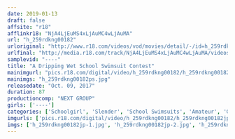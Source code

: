 ```yaml
---
date: 2019-01-13
draft: false
affsite: "r18"
afflinkr18: "NjA4LjEuMS4xLjAuMC4wLjAuMA"
url: "h_259rdkng00182"
urloriginal: "http://www.r18.com/videos/vod/movies/detail/-/id=h_259rdkng00182"
urlfinal: "http://media.r18.com/track/NjA4LjEuMS4xLjAuMC4wLjAuMA/videos/vod/movies/detail/-/id=h_259rdkng00182"
samplevid: "----"
title: "A Dripping Wet School Swimsuit Contest"
mainimgurl: "pics.r18.com/digital/video/h_259rdkng00182/h_259rdkng00182ps.jpg"
mainimgs: "h_259rdkng00182ps.jpg"
releasedate: "Oct. 09, 2017"
duration: 87
productioncomp: "NEXT GROUP"
girls: ['----']
categories: ['Schoolgirl', 'Slender', 'School Swimsuits', 'Amateur', 'Gonzo']
imgurls: ['pics.r18.com/digital/video/h_259rdkng00182/h_259rdkng00182jp-1.jpg', 'pics.r18.com/digital/video/h_259rdkng00182/h_259rdkng00182jp-2.jpg', 'pics.r18.com/digital/video/h_259rdkng00182/h_259rdkng00182jp-3.jpg', 'pics.r18.com/digital/video/h_259rdkng00182/h_259rdkng00182jp-4.jpg', 'pics.r18.com/digital/video/h_259rdkng00182/h_259rdkng00182jp-5.jpg', 'pics.r18.com/digital/video/h_259rdkng00182/h_259rdkng00182jp-6.jpg', 'pics.r18.com/digital/video/h_259rdkng00182/h_259rdkng00182jp-7.jpg', 'pics.r18.com/digital/video/h_259rdkng00182/h_259rdkng00182jp-8.jpg', 'pics.r18.com/digital/video/h_259rdkng00182/h_259rdkng00182jp-9.jpg', 'pics.r18.com/digital/video/h_259rdkng00182/h_259rdkng00182jp-10.jpg', 'pics.r18.com/digital/video/h_259rdkng00182/h_259rdkng00182jp-11.jpg', 'pics.r18.com/digital/video/h_259rdkng00182/h_259rdkng00182jp-12.jpg', 'pics.r18.com/digital/video/h_259rdkng00182/h_259rdkng00182jp-13.jpg', 'pics.r18.com/digital/video/h_259rdkng00182/h_259rdkng00182jp-14.jpg', 'pics.r18.com/digital/video/h_259rdkng00182/h_259rdkng00182jp-15.jpg', 'pics.r18.com/digital/video/h_259rdkng00182/h_259rdkng00182jp-16.jpg', 'pics.r18.com/digital/video/h_259rdkng00182/h_259rdkng00182jp-17.jpg', 'pics.r18.com/digital/video/h_259rdkng00182/h_259rdkng00182jp-18.jpg', 'pics.r18.com/digital/video/h_259rdkng00182/h_259rdkng00182jp-19.jpg', 'pics.r18.com/digital/video/h_259rdkng00182/h_259rdkng00182jp-20.jpg']
imgs: ['h_259rdkng00182jp-1.jpg', 'h_259rdkng00182jp-2.jpg', 'h_259rdkng00182jp-3.jpg', 'h_259rdkng00182jp-4.jpg', 'h_259rdkng00182jp-5.jpg', 'h_259rdkng00182jp-6.jpg', 'h_259rdkng00182jp-7.jpg', 'h_259rdkng00182jp-8.jpg', 'h_259rdkng00182jp-9.jpg', 'h_259rdkng00182jp-10.jpg', 'h_259rdkng00182jp-11.jpg', 'h_259rdkng00182jp-12.jpg', 'h_259rdkng00182jp-13.jpg', 'h_259rdkng00182jp-14.jpg', 'h_259rdkng00182jp-15.jpg', 'h_259rdkng00182jp-16.jpg', 'h_259rdkng00182jp-17.jpg', 'h_259rdkng00182jp-18.jpg', 'h_259rdkng00182jp-19.jpg', 'h_259rdkng00182jp-20.jpg']
---
```

